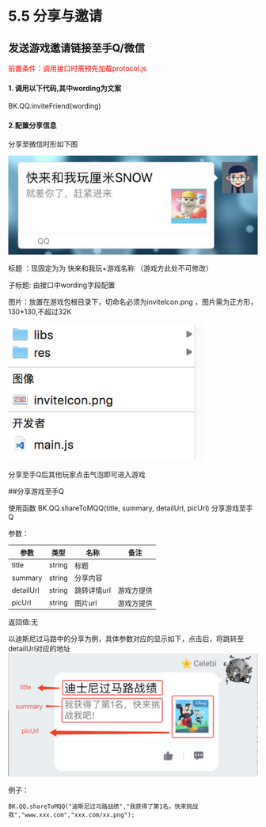 # 5.5 分享与邀请

## 发送游戏邀请链接至手Q/微信
<font color=#ff0000>前置条件：调用接口时需预先加载protocol.js</font>

#### 1. 调用以下代码,其中wording为文案

BK.QQ.inviteFriend(wording)

#### 2.配置分享信息

分享至微信时形如下图

![](./img/share.png)

标题 ：现固定为为 快来和我玩+游戏名称 （游戏方此处不可修改）

子标题: 由接口中wording字段配置

图片：放置在游戏包根目录下，切命名必须为inviteIcon.png ，图片需为正方形，130*130,不超过32K

![](./img/share2.png)

分享至手Q后其他玩家点击气泡即可进入游戏

##分享游戏至手Q

使用函数 BK.QQ.shareToMQQ(title, summary, detailUrl, picUrl) 分享游戏至手Q

参数：

参数  | 类型 |名称 | 备注
------------- | ------------- | -------------| -------------
title | string | 标题 | 
summary | string | 分享内容 | 
detailUrl | string | 跳转详情url | 游戏方提供 
picUrl | string |  图片url | 游戏方提供

返回值:无

以迪斯尼过马路中的分享为例，具体参数对应的显示如下，点击后，将跳转至 detailUrl对应的地址
![](./img/bk.qq.sharetomqq.png)

例子：

```
BK.QQ.shareToMQQ("迪斯尼过马路战绩","我获得了第1名，快来挑战我","www.xxx.com","xxx.com/xx.png");
```